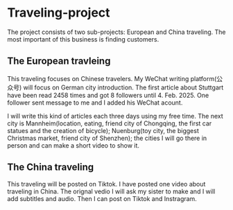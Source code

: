 # Traveling-project
The project consists of two sub-projects: European and China traveling. 
The most important of this business is finding customers.
## The European travleing
This traveling focuses on Chinese travelers. My WeChat writing platform(公众号) will focus on German city introduction. The first article about Stuttgart have been read 2458 times and got 8 followers until 4. Feb. 2025. One follower sent message to me and I added his WeChat acount.

I will write this kind of articles each three days using my free time. The next city is Mannheim(location, eating, friend city of Chongqing, the first car statues and the creation of bicycle); Nuenburg(toy city, the biggest Christmas market, friend city of Shenzhen); the cities I will go there in person and can make a short video to show it.

## The China traveling
This traveling will be posted on Tiktok. I have posted one video about traveling in China. The orignal vedio I will ask my sister to make and I will add subtitles and audio. Then I can post on Tiktok and Instragram. 
